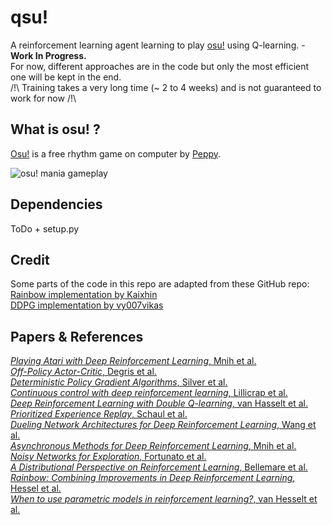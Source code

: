 # qsu!
A reinforcement learning agent learning to play [osu!](https://osu.ppy.sh) using Q-learning. - **Work In Progress.**  
For now, different approaches are in the code but only the most efficient one will be kept in the end.  
/!\ Training takes a very long time (~ 2 to 4 weeks) and is not guaranteed to work for now /!\  


## What is osu! ?  
[Osu!](https://osu.ppy.sh) is a free rhythm game on computer by [Peppy](https://github.com/peppy).  

![osu! mania gameplay](https://thumbs.gfycat.com/DifferentPoshDesertpupfish-size_restricted.gif "osu! mania gameplay")

## Dependencies
ToDo + setup.py




## Credit  
Some parts of the code in this repo are adapted from these GitHub repo:  
[Rainbow implementation by Kaixhin](https://github.com/Kaixhin/Rainbow/tree/118c82287f6cfdf48d871e251eca5c75c8417dbc)  
[DDPG implementation by vy007vikas](https://github.com/vy007vikas/PyTorch-ActorCriticRL/)  


## Papers & References
[*Playing Atari with Deep Reinforcement Learning*, Mnih et al.](https://arxiv.org/abs/1312.5602)  
[*Off-Policy Actor-Critic*, Degris et al.](https://arxiv.org/abs/1205.4839)  
[*Deterministic Policy Gradient Algorithms*, Silver et al.](http://proceedings.mlr.press/v32/silver14.pdf)  
[*Continuous control with deep reinforcement learning*,  Lillicrap et al.](https://arxiv.org/abs/1509.02971)  
[*Deep Reinforcement Learning with Double Q-learning*, van Hasselt et al.](https://arxiv.org/abs/1509.06461)  
[*Prioritized Experience Replay*, Schaul et al.](https://arxiv.org/abs/1511.05952)  
[*Dueling Network Architectures for Deep Reinforcement Learning*, Wang et al.](https://arxiv.org/abs/1511.06581)  
[*Asynchronous Methods for Deep Reinforcement Learning*, Mnih et al.](https://arxiv.org/abs/1602.01783)  
[*Noisy Networks for Exploration*, Fortunato et al.](https://arxiv.org/abs/1706.10295)  
[*A Distributional Perspective on Reinforcement Learning*, Bellemare et al.](https://arxiv.org/abs/1707.06887)  
[*Rainbow: Combining Improvements in Deep Reinforcement Learning*, Hessel et al.](https://arxiv.org/abs/1710.02298)  
[*When to use parametric models in reinforcement learning?*, van Hesselt et al.](https://arxiv.org/abs/1906.05243)  
